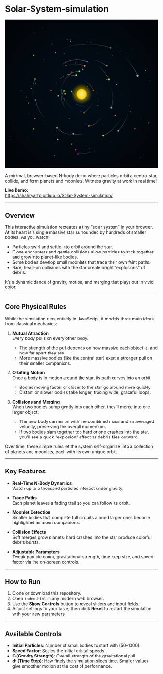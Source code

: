# Solar-System-simulation

![Simulation Screenshot](sample.jpg)

A minimal, browser-based N-body demo where particles orbit a central star, collide, and form planets and moonlets. Witness gravity at work in real time!

**Live Demo:**  
https://shahryarfp.github.io/Solar-System-simulation/

---

## Overview

This interactive simulation recreates a tiny “solar system” in your browser. At its heart is a single massive star surrounded by hundreds of smaller bodies. As you watch:

- Particles swirl and settle into orbit around the star.
- Close encounters and gentle collisions allow particles to stick together and grow into planet-like bodies.
- Some bodies develop small moonlets that trace their own faint paths.
- Rare, head-on collisions with the star create bright “explosions” of debris.

It’s a dynamic dance of gravity, motion, and merging that plays out in vivid color.

---

## Core Physical Rules

While the simulation runs entirely in JavaScript, it models three main ideas from classical mechanics:

1. **Mutual Attraction**  
   Every body pulls on every other body.  
   - The strength of the pull depends on how massive each object is, and how far apart they are.  
   - More massive bodies (like the central star) exert a stronger pull on their smaller companions.

2. **Orbiting Motion**  
   Once a body is in motion around the star, its path curves into an orbit.  
   - Bodies moving faster or closer to the star go around more quickly.  
   - Distant or slower bodies take longer, tracing wide, graceful loops.

3. **Collisions and Merging**  
   When two bodies bump gently into each other, they’ll merge into one larger object:  
   - The new body carries on with the combined mass and an averaged velocity, preserving the overall momentum.  
   - If two bodies slam together too hard or one crashes into the star, you’ll see a quick “explosion” effect as debris flies outward.

Over time, these simple rules let the system self-organize into a collection of planets and moonlets, each with its own unique orbit.

---

## Key Features

- **Real-Time N-Body Dynamics**  
  Watch up to a thousand particles interact under gravity.

- **Trace Paths**  
  Each planet leaves a fading trail so you can follow its orbit.

- **Moonlet Detection**  
  Smaller bodies that complete full circuits around larger ones become highlighted as moon companions.

- **Collision Effects**  
  Soft merges grow planets; hard crashes into the star produce colorful debris bursts.

- **Adjustable Parameters**  
  Tweak particle count, gravitational strength, time-step size, and speed factor via the on-screen controls.  

---

## How to Run

1. Clone or download this repository.
2. Open `index.html` in any modern web browser.
3. Use the **Show Controls** button to reveal sliders and input fields.
4. Adjust settings to your taste, then click **Reset** to restart the simulation with your new parameters.

---

## Available Controls

- **Initial Particles**: Number of small bodies to start with (50–1000).  
- **Speed Factor**: Scales the initial orbital speeds.  
- **G (Gravity Strength)**: Overall strength of the gravitational pull.  
- **dt (Time Step)**: How finely the simulation slices time. Smaller values give smoother motion at the cost of performance.  
